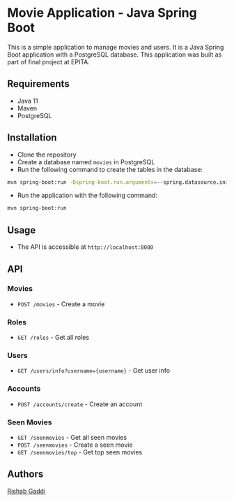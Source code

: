 # Movie Application - Java Spring Boot

This is a simple application to manage movies and users. It is a Java Spring Boot application with a PostgreSQL
database.
This application was built as part of final project at EPITA.

## Requirements

- Java 11
- Maven
- PostgreSQL

## Installation

- Clone the repository
- Create a database named `movies` in PostgreSQL
- Run the following command to create the tables in the database:

```bash
mvn spring-boot:run -Dspring-boot.run.arguments=--spring.datasource.initialization-mode=always
```

- Run the application with the following command:

```bash
mvn spring-boot:run
```

## Usage

- The API is accessible at `http://localhost:8080`

## API

### Movies

- `POST /movies` - Create a movie

### Roles

- `GET /roles` - Get all roles

### Users

- `GET /users/info?username={username}` - Get user info

### Accounts

- `POST /accounts/create` - Create an account

### Seen Movies

- `GET /seenmovies` - Get all seen movies
- `POST /seenmovies` - Create a seen movie
- `GET /seenmovies/top` - Get top seen movies

## Authors

[Rishab Gaddi](https://rishabgaddi.github.io/)